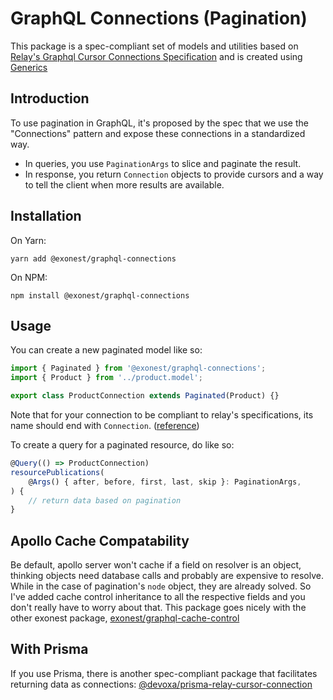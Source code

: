 # GraphQL Connections (Pagination)

This package is a spec-compliant set of models and utilities based on [Relay's Graphql Cursor Connections Specification](https://relay.dev/graphql/connections.htm) and is created using [Generics](https://docs.nestjs.com/graphql/resolvers#generics)

## Introduction

To use pagination in GraphQL, it's proposed by the spec that we use the "Connections" pattern and expose these connections in a standardized way.

- In queries, you use `PaginationArgs` to slice and paginate the result.
- In response, you return `Connection` objects to provide cursors and a way to tell the client when more results are available.

## Installation

On Yarn:

```shell
yarn add @exonest/graphql-connections
```

On NPM:

```shell
npm install @exonest/graphql-connections
```

## Usage

You can create a new paginated model like so:

```ts
import { Paginated } from '@exonest/graphql-connections';
import { Product } from '../product.model';

export class ProductConnection extends Paginated(Product) {}
```

Note that for your connection to be compliant to relay's specifications, its name should end with `Connection`. ([reference](https://relay.dev/graphql/connections.htm#sec-Reserved-Types))

To create a query for a paginated resource, do like so:

```ts
@Query(() => ProductConnection)
resourcePublications(
    @Args() { after, before, first, last, skip }: PaginationArgs,
) {
    // return data based on pagination
}
```

## Apollo Cache Compatability

Be default, apollo server won't cache if a field on resolver is an object, thinking objects need database calls and probably are expensive to resolve. While in the case of pagination's `node` object, they are already solved. So I've added cache control inheritance to all the respective fields and you don't really have to worry about that. This package goes nicely with the other exonest package, [exonest/graphql-cache-control](https://github.com/exonest/graphql-cache-control)

## With Prisma

If you use Prisma, there is another spec-compliant package that facilitates returning data as connections: [@devoxa/prisma-relay-cursor-connection](https://github.com/devoxa/prisma-relay-cursor-connection)
